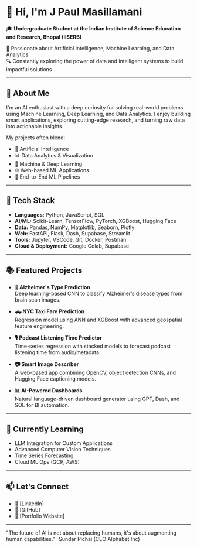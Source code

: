 # 👋 Hi, I'm J Paul Masillamani

🎓 **Undergraduate Student at the Indian Institute of Science Education and Research, Bhopal (IISERB)**  

🚀 Passionate about Artificial Intelligence, Machine Learning, and Data Analytics  
🔍 Constantly exploring the power of data and intelligent systems to build impactful solutions

---

## 🧠 About Me

I'm an AI enthusiast with a deep curiosity for solving real-world problems using Machine Learning, Deep Learning, and Data Analytics. I enjoy building smart applications, exploring cutting-edge research, and turning raw data into actionable insights.

My projects often blend:

- 🤖 Artificial Intelligence
- 📊 Data Analytics & Visualization
- 🧬 Machine & Deep Learning
- 🌐 Web-based ML Applications
- 🧩 End-to-End ML Pipelines

---

## 💼 Tech Stack

- **Languages:** Python, JavaScript, SQL
- **AI/ML:** Scikit-Learn, TensorFlow, PyTorch, XGBoost, Hugging Face
- **Data:** Pandas, NumPy, Matplotlib, Seaborn, Plotly
- **Web:** FastAPI, Flask, Dash, Supabase, Streamlit
- **Tools:** Jupyter, VSCode, Git, Docker, Postman
- **Cloud & Deployment:** Google Colab, Supabase

---

## 📚 Featured Projects

- **🧠 Alzheimer's Type Prediction**  
  Deep learning-based CNN to classify Alzheimer’s disease types from brain scan images.

- **🛻 NYC Taxi Fare Prediction**  
  Regression model using ANN and XGBoost with advanced geospatial feature engineering.

- **🎙️ Podcast Listening Time Predictor**  
  Time-series regression with stacked models to forecast podcast listening time from audio/metadata.

- **📷 Smart Image Describer**  
  A web-based app combining OpenCV, object detection CNNs, and Hugging Face captioning models.

- **📊 AI-Powered Dashboards**  
  Natural language-driven dashboard generator using GPT, Dash, and SQL for BI automation.

---

## 🌱 Currently Learning

- LLM Integration for Custom Applications  
- Advanced Computer Vision Techniques  
- Time Series Forecasting  
- Cloud ML Ops (GCP, AWS)

---

## 📫 Let's Connect

- 💼 [LinkedIn]
- 🧠 [GitHub]
- 📝 [Portfolio Website]

---

"The future of AI is not about replacing humans, it's about augmenting human capabilities." -Sundar Pichai (CEO Alphabet Inc)

